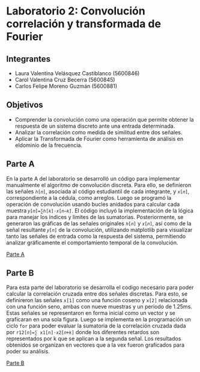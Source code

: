 # Laboratorio 2: Convolución correlación y transformada de Fourier

## Integrantes
* Laura Valentina Velásquez Castiblanco (5600846)
* Carol Valentina Cruz Becerra (5600845)
* Carlos Felipe Moreno Guzmán (5600881)
  
## Objetivos 
* Comprender la convolución como una operación que permite obtener la respuesta de un sistema discreto ante una entrada determinada.
* Analizar la correlación como medida de similitud entre dos señales.
* Aplicar la Transformada de Fourier como herramienta de análisis en eldominio de la frecuencia.
  
## Parte A
En la parte A del laboratorio se desarrolló un código para implementar manualmente el algoritmo de convolución discreta. Para ello, se definieron las señales ``ℎ[𝑛]``, asociada al código estudiantil de cada integrante, y ``𝑥[𝑛]``, correspondiente a la cédula, como arreglos. Luego se programó la operación de convolución usando bucles anidados para calcular cada muestra ``𝑦[𝑛]=∑ℎ[𝑘]⋅𝑥[𝑛−𝑘]``. El código incluyó la implementación de la lógica para manejar los índices y límites de las sumatorias. Posteriormente, se generaron las gráficas de las señales originales ``ℎ[𝑛]`` y ``𝑥[𝑛]``, así como de la señal resultante ``𝑦[𝑛]`` de la convolución, utilizando matplotlib para visualizar tanto las señales de entrada como la respuesta del sistema, permitiendo analizar gráficamente el comportamiento temporal de la convolución.

[Parte A](https://github.com/carolcruz5600/Laboratorio-2/blob/main/Parte%20A/Proceso%20A.md)

## Parte B

Para esta parte del laboratorio se desarrolla el codigo necesario para poder calcular la correlación cruzada entre dos señales discretas. Para esto, se definireron las señales ``x[1]`` como una función coseno y ``x[2]`` relacionada con una función seno, ambas con nueve muestras y un periodo de 1.25ms. Estas señales se representaron en forma inicial como un vector y se graficaran en una sola figura. Luego se implementa en la programación un ciclo ``for`` para poder evaluar la sumatoria de la correlación cruzada dada por ``r12[𝑛]=∑ x1[n]⋅𝑥2[𝑛+𝑘]`` donde los diferentes retardos son representados por k que se aplican a la segunda señal. Los resultados obtenidos se organizan en vectores que a la vex fueron graficados para poder su análisis.

[Parte B](https://github.com/carolcruz5600/Laboratorio-2/blob/main/Parte%20A/Proceso%20A.md)
